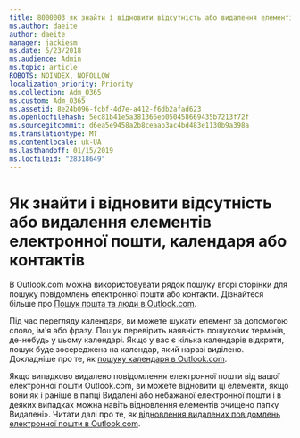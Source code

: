 ```yaml
---
title: 8000003 як знайти і відновити відсутність або видалення елементів електронної пошти, календаря або контактів
ms.author: daeite
author: daeite
manager: jackiesm
ms.date: 5/23/2018
ms.audience: Admin
ms.topic: article
ROBOTS: NOINDEX, NOFOLLOW
localization_priority: Priority
ms.collection: Adm_O365
ms.custom: Adm_O365
ms.assetid: 8e24b096-fcbf-4d7e-a412-f6db2afad623
ms.openlocfilehash: 5ec81b41e5a381366eb050458669435b7213f72f
ms.sourcegitcommit: d6ea5e9458a2b8ceaab3ac4bd483e1130b9a398a
ms.translationtype: MT
ms.contentlocale: uk-UA
ms.lasthandoff: 01/15/2019
ms.locfileid: "28318649"
---
```

# <a name="how-to-find-and-recover-missing-or-deleted-email-calendar-or-contacts-items"></a>Як знайти і відновити відсутність або видалення елементів електронної пошти, календаря або контактів

В Outlook.com можна використовувати рядок пошуку вгорі сторінки для пошуку повідомлень електронної пошти або контакти. Дізнайтеся більше про [Пошук пошта та люди в Outlook.com](https://support.office.com/article/88108edf-028e-4306-b87e-7400bbb40aa7).
  
Під час перегляду календаря, ви можете шукати елемент за допомогою слово, ім'я або фразу. Пошук перевірить наявність пошукових термінів, де-небудь у цьому календарі. Якщо у вас є кілька календарів відкрити, пошук буде зосереджена на календар, який наразі виділено. Докладніше про те, як [пошуку календаря в Outlook.com](https://support.office.com/article/5bc05289-c84c-4849-95a8-7eac05ed478a).
  
Якщо випадково видалено повідомлення електронної пошти від вашої електронної пошти Outlook.com, ви можете відновити ці елементи, якщо вони як і раніше в папці Видалені або небажаної електронної пошти і в деяких випадках можна навіть відновлення елементів очищено папку Видалені». Читати далі про те, як [відновлення видалених повідомлень електронної пошти в Outlook.com](https://support.office.com/article/cf06ab1b-ae0b-418c-a4d9-4e895f83ed50).
  

